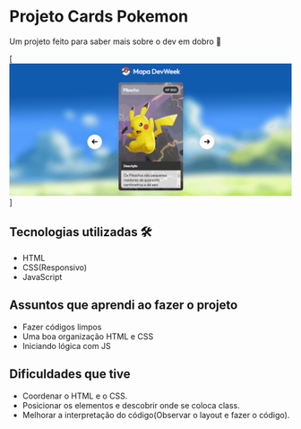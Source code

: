 # Projeto Cards Pokemon

Um projeto feito para saber mais sobre o dev em dobro 🎯

[<img src="./github/tela.gif" alt="Gif do projeto Pokemon Cards">]

## Tecnologias utilizadas 🛠

- HTML
- CSS(Responsivo)
- JavaScript

## Assuntos que aprendi ao fazer o projeto 

- Fazer códigos limpos
- Uma boa organização HTML e CSS
- Iniciando lógica com JS

## Dificuldades que tive

- Coordenar o HTML e o CSS. 
- Posicionar os elementos e descobrir onde se coloca class. 
- Melhorar a interpretação do código(Observar o layout e fazer o código).